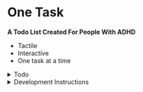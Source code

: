# One Task

**A Todo List Created For People With ADHD** <br>

- Tactile
- Interactive
- One task at a time

<details>
    <summary>Todo</summary>

## MVP:

- [x] Create Card Component
  - [] Make card reactive size
- [ ] Create routes -- Will there be multiple routes?
- [ ] Create Functionality to "Create" task / View all tasks
- [ ] Create Functionality to "Plan" tasks by swiping up
- [ ] Create Functionality to "Order" tasks by drag and drop
- [ ] Create Home screen View of First Card
- [ ] Create Functionality to "Complete" task by swiping right

## Future Stage

- [ ] Add Unit Tests
- [ ] Add E2E Tests
- [ ] Create Functionality to "Skip" task by scrolling down
- [ ] Add analytics Tracking
- [ ] Create "Points Earned" page
- [ ] Add Login / Auth
- [ ] Add In App Payments
- [ ] Add themes page for changing appearance of cards, background, and points (purchased via IAP)

</details>

<details>
    <summary>Development Instructions</summary>

## Developing

- install dependencies with `npm install`
- start a development server: `npm run dev -- --open`
- To create a production version of your app: `npm run build`
- You can preview the production build with `npm run preview`.

> To deploy your app, you may need to install an [adapter](https://kit.svelte.dev/docs/adapters) for your target environment.

</details>

